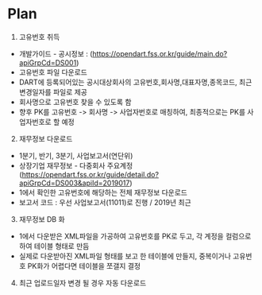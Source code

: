 # Plan

1. 고유번호 취득
* 개발가이드 - 공시정보 : (https://opendart.fss.or.kr/guide/main.do?apiGrpCd=DS001)
* 고유번호 파일 다운로드
 * DART에 등록되어있는 공시대상회사의 고유번호,회사명,대표자명,종목코드, 최근변경일자를 파일로 제공
* 회사명으로 고유번호 찾을 수 있도록 함
* 향후 PK를 고유번호 -> 회사명 -> 사업자번호로 매칭하여, 최종적으로는 PK를 사업자번호로 할 예정

2. 재무정보 다운로드
* 1분기, 반기, 3분기, 사업보고서(연단위)
* 상장기업 재무정보 - 다중회사 주요계정
 (https://opendart.fss.or.kr/guide/detail.do?apiGrpCd=DS003&apiId=2019017)
* 1에서 확인한 고유번호에 해당하는 전체 재무정보 다운로드
* 보고서 코드 : 우선 사업보고서(11011)로 진행 / 2019년 최근

3. 재무정보 DB 화
* 1에서 다운받은 XML파일을 가공하여 고유번호를 PK로 두고, 각 계정을 컬럼으로 하여 테이블 형태로 만듬
* 실제로 다운받아진 XML파일 형태를 보고 한 테이블에 만들지, 중복이거나 고유번호 PK화가 어렵다면 테이블을 쪼갤지 결정 

4. 최근 업로드일자 변경 될 경우 자동 다운로드

